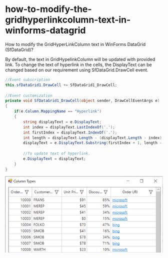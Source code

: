 # how-to-modify-the-gridhyperlinkcolumn-text-in-winforms-datagrid
How to modify the GridHyperLinkColumn text in WinForms DataGrid (SfDataGrid)?

By default, the text in GridHypelinkColumn will be updated with provided link. To change the text of hyperlink in the cells, the DisplayText can be changed based on our requirement using SfDataGrid.DrawCell event.

```C#
//Event subscription
this.sfDataGrid1.DrawCell += SfDataGrid1_DrawCell;

//Event customization
private void SfDataGrid1_DrawCell(object sender, DrawCellEventArgs e)
{
    if(e.Column.MappingName == "Hyperlink")
    {
        string displayText = e.DisplayText;
        int index = displayText.LastIndexOf('.');
        int firstIndex = displayText.IndexOf('.');
        int length = displayText.Length - (displayText.Length - index) - firstIndex;
        displayText = e.DisplayText.Substring(firstIndex + 1, length - 1);

        //To update text of hyperlink.
        e.DisplayText = displayText;
    }
}
```
![Hyperlink](Hyperlink.png)
